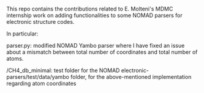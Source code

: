 This repo contains the contributions related to E. Molteni's MDMC internship work on adding functionalities to some NOMAD parsers for electronic structure codes.

In particular:

parser.py: modified NOMAD Yambo parser where I have fixed an issue about a mismatch between total number of coordinates and total number of atoms.

/CH4_db_minimal: test folder for the NOMAD electronic-parsers/test/data/yambo folder, for the above-mentioned implementation regarding atom coordinates
